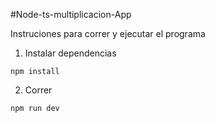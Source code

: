 
#Node-ts-multiplicacion-App

Instruciones para correr y ejecutar el programa

1. Instalar dependencias

```
npm install

```

2. Correr 

```
npm run dev

```